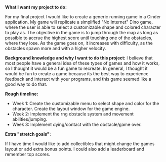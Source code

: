 
**What I want my project to do:**

For my final project I would like to create a generic running game in a Cinder application.
My game will replicate a simplified "No Internet" Dino game, where the user
is able to select a customizable shape and colored character to play as.
The objective in the game is to jump through the map as long as possible to accrue
the highest score until touching one of the obstacles, where they lose.
As the game goes on, it increases with difficulty, as the obstacles spawn more and 
with a higher velocity.

**Background knowledge and why I want to do this project:**
I believe that most people have a general idea of these types of games and how it works,
so I thought it would be a fun game to recreate. In general, 
I thought it would be fun to create a game because its the best way to experience
feedback and interact with your programs, and this game seemed like a good way to 
do that.

**Rough timeline:**

* Week 1: Create the customizable menu to select shape and color for the character. Create
  the layout window for the game engine.
* Week 2: Implement the rng obstacle system and movement abilities/jumping.
* Week 3: Implement dying/contact with the obstacle/game over.

**Extra "stretch goals":**

If I have time I would like to add collectibles that might change the games layout or 
add extra bonus points. 
I could also add a leaderboard and remember top scores.
